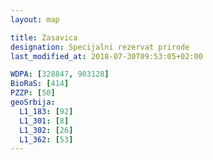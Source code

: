 ```yaml
---
layout: map

title: Zasavica
designation: Specijalni rezervat prirode
last_modified_at: 2018-07-30T09:53:05+02:00

WDPA: [328847, 903128]
BioRaS: [414]
PZZP: [50]
geoSrbija:
  L1_183: [92]
  L1_301: [8]
  L1_302: [26]
  L1_362: [53]
---
```

